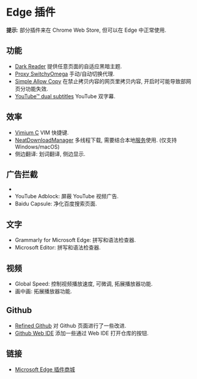 # Edge 插件

**提示**: 部分插件来在 Chrome Web Store, 但可以在 Edge 中正常使用.  

## 功能

- [Dark Reader] 提供任意页面的自适应黑暗主题.
- [Proxy SwitchyOmega] 手动/自动切换代理.
- [Simple Allow Copy] 在禁止拷贝内容的网页里拷贝内容, 开启时可能导致部网页分功能失效.
- [YouTube™ dual subtitles] YouTube 双字幕.

## 效率

- [Vimium C] VIM 快捷键.
- [NeatDownloadManager] 多线程下载, 需要结合本地[服务](https://www.neatdownloadmanager.com/index.php/en/)使用. (仅支持 Windows/macOS)
- 侧边翻译: 划词翻译, 侧边显示.

## 广告拦截

- [Adblock Plus]: 通用广告拦截器.
- YouTube Adblock: 屏蔽 YouTube 视频广告.
- Baidu Capsule: 净化百度搜索页面.

## 文字

- Grammarly for Microsoft Edge: 拼写和语法检查器.
- Microsoft Editor: 拼写和语法检查器.

## 视频

- Global Speed: 控制视频播放速度, 可微调, 拓展播放器功能.
- 画中画: 拓展播放器功能.

## Github

- [Refined Github] 对 Github 页面进行了一些改进.
- [Github Web IDE] 添加一些通过 Web IDE 打开仓库的按钮.

## 链接

- [Microsoft Edge 插件商城](https://microsoftedge.microsoft.com/addons/Microsoft-Edge-Extensions-Home)

[Dark Reader]:             https://chrome.google.com/webstore/detail/dark-reader/eimadpbcbfnmbkopoojfekhnkhdbieeh
[Proxy SwitchyOmega]:      https://microsoftedge.microsoft.com/addons/detail/proxy-switchyomega/fdbloeknjpnloaggplaobopplkdhnikc
[Simple Allow Copy]:       https://microsoftedge.microsoft.com/addons/detail/simple-allow-copy/kkemgiffjdndikokhpoecoloebgeibde
[YouTube™ dual subtitles]: https://microsoftedge.microsoft.com/addons/detail/youtube%E2%84%A2-dual-subtitles/kicjdgmlfepkcglkdcaalgikoaphdbbp
[Vimium C]:                https://chrome.google.com/webstore/detail/vimium-c-all-by-keyboard/hfjbmagddngcpeloejdejnfgbamkjaeg
[NeatDownloadManager]:     https://microsoftedge.microsoft.com/addons/detail/neatdownloadmanager-exten/pbghcbaeehloijjcebiflemhcebmlnke
[Adblock Plus]:            https://chrome.google.com/webstore/detail/adblock-plus-free-ad-bloc/cfhdojbkjhnklbpkdaibdccddilifddb
[Refined Github]:          https://chrome.google.com/webstore/detail/refined-github/hlepfoohegkhhmjieoechaddaejaokhf
[Github Web IDE]:          https://microsoftedge.microsoft.com/addons/detail/github-web-ide/akjbkjciknacicbnkfjbnlaeednpadcf
